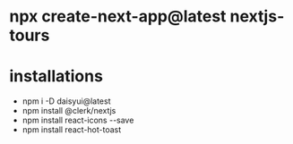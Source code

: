 # npx create-next-app@latest nextjs-tours

# installations
- npm i -D daisyui@latest
- npm install @clerk/nextjs
- npm install react-icons --save
- npm install react-hot-toast